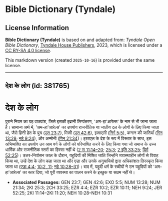 # Bible Dictionary (Tyndale)

## License Information

**Bible Dictionary (Tyndale)** is based on and adapted from: _Tyndale Open Bible Dictionary_, [Tyndale House Publishers](https://tyndaleopenresources.com/), 2023, which is licensed under a [CC BY-SA 4.0 license](https://creativecommons.org/licenses/by-sa/4.0/legalcode.en).

This markdown version (created `2025-10-16`) is provided under the same license.



--------------------------------

## देश के लोग (id: 381765)

देश के लोग
==========

पुराने नियम का यह वाक्यांश, जिसे इसकी इब्रानी लिप्यंतरण, 'अम\-हा'आरेत्स' के नाम से भी जाना जाता है। सामान्य अर्थ में, 'अम\-हा'आरेत्स' का उपयोग राजनीतिक या जातीय दल के लोगों के लिए किया जाता था, जैसे हित्ती हेत के पुत्र ([उत 23:7](https://ref.ly/Gen23:7)), मिस्री ([उत 42:6](https://ref.ly/Gen42:6)), इस्राएली ([निर्ग 5:5](https://ref.ly/Exod5:5)), कनान की जातियाँ ([गिन 13:28](https://ref.ly/Num13:28); [नहे 9:24](https://ref.ly/Neh9:24)), और अम्मोनी ([गिन 21:34](https://ref.ly/Num21:34))। इस्राएल के देश के रूप में विस्तार के साथ, इस अभिव्यक्ति का उपयोग उन आम वर्ग के लोगों को परिभाषित करने के लिए किया गया जो समाज के उच्च धार्मिक और राजनीतिक स्तरों का हिस्सा नहीं थे ([2 रा 11:14–20](https://ref.ly/2Kgs11:14-2Kgs11:20); [25:3](https://ref.ly/2Kgs25:3); [2 इति 33:25](https://ref.ly/2Chr33:25); [यिर्म 52:25](https://ref.ly/Jer52:25))। उत्तर\-निर्वासन काल के दौरान, यहूदियों की मिश्रित जाति जिन्होंने व्यवस्थाहीन लोगों से विवाह किया था, उन्हें देश के लोग कहा जाता था और एज्रा और उनके अनुयायियों द्वारा अधिकांशतः तिरस्कृत किया जाता था ([एज्रा 4:4](https://ref.ly/Ezra4:4); [10:2, 11](https://ref.ly/Ezra10:2,Ezra10:11); [नहे 10:28–31](https://ref.ly/Neh10:28-Neh10:31))। बाद में, यहूदी धर्म के रब्बीयों ने उन यहूदियों को 'अम\-हा'आरेत्स' का स्तर दिया, जो पूरी व्यवस्था का पालन करने के इच्छुक या सक्षम नहीं थे।

* **Associated Passages:** GEN 23:7; GEN 42:6; EXO 5:5; NUM 13:28; NUM 21:34; 2KI 25:3; 2CH 33:25; EZR 4:4; EZR 10:2; EZR 10:11; NEH 9:24; JER 52:25; 2KI 11:14–2KI 11:20; NEH 10:28–NEH 10:31

